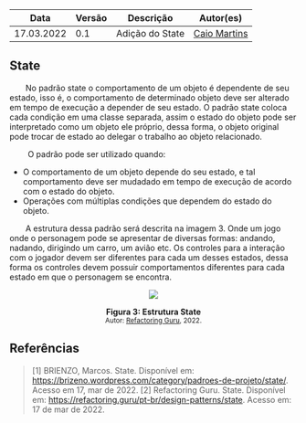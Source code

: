 | Data       | Versão | Descrição       | Autor(es)                                      |
| ---------- | ------ | --------------- | ---------------------------------------------- |
| 17.03.2022 | 0.1    | Adição do State | [Caio Martins](https://github.com/linktocaio) |

## State

&emsp;&emsp;No padrão state o comportamento de um objeto é dependente de seu estado, isso é, o comportamento de determinado objeto deve ser alterado em tempo de execução a depender de seu estado. O padrão state coloca cada condição em uma classe separada, assim o estado do objeto pode ser interpretado como um objeto ele próprio, dessa forma, o objeto original pode trocar de estado ao delegar o trabalho ao objeto relacionado.

&emsp;&emsp; O padrão pode ser utilizado quando:

- O comportamento de um objeto depende do seu estado, e tal comportamento deve ser mudadado em tempo de execução de acordo com o estado do objeto.
- Operações com múltiplas condições que dependem do estado do objeto.

&emsp;&emsp;A estrutura dessa padrão será descrita na imagem 3. Onde um jogo onde o personagem pode se apresentar de diversas formas: andando, nadando, dirigindo um carro, um avião etc. Os controles para a interação com o jogador devem ser diferentes para cada um desses estados, dessa forma os controles devem possuir comportamentos diferentes para cada estado em que o personagem se encontra.

<p align='center'>
    <img src='../assets/img/gofs/state.png'>
    <figcaption align='center'>
        <b>Figura 3: Estrutura State</b>
        <br>
        <small>Autor: <a href='https://refactoring.guru/pt-br/design-patterns/state'>Refactoring Guru</a>, 2022.</small>
    </figcaption>
</p>

## Referências

> [1] BRIENZO, Marcos. State. Disponível em: <https://brizeno.wordpress.com/category/padroes-de-projeto/state/>. Acesso em 17, mar de 2022.
> [2] Refactoring Guru. State. Disponível em: <https://refactoring.guru/pt-br/design-patterns/state>. Acesso em: 17 de mar de 2022.
